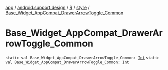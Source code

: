 [app](../../../index.md) / [android.support.design](../../index.md) / [R](../index.md) / [style](index.md) / [Base_Widget_AppCompat_DrawerArrowToggle_Common](./-base_-widget_-app-compat_-drawer-arrow-toggle_-common.md)

# Base_Widget_AppCompat_DrawerArrowToggle_Common

`static val Base_Widget_AppCompat_DrawerArrowToggle_Common: `[`Int`](https://kotlinlang.org/api/latest/jvm/stdlib/kotlin/-int/index.html)
`static val Base_Widget_AppCompat_DrawerArrowToggle_Common: `[`Int`](https://kotlinlang.org/api/latest/jvm/stdlib/kotlin/-int/index.html)